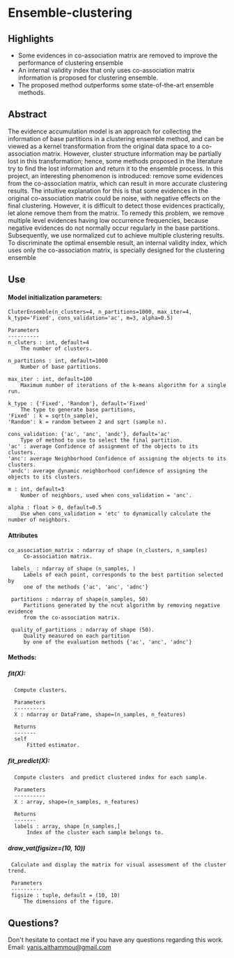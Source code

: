 # Ensemble-clustering

## Highlights
* Some evidences in co-association matrix are removed to improve the performance of clustering ensemble
* An internal validity index that only uses co-association matrix information is proposed for clustering ensemble.
* The proposed method outperforms some state-of-the-art ensemble methods.

## Abstract
The evidence accumulation model is an approach for collecting the information of base partitions in a clustering ensemble method, and can be viewed as a kernel transformation from the original data space to a co-association matrix. However, cluster structure information may be partially lost in this transformation; hence, some methods proposed in the literature try to find the lost information and return it to the ensemble process. In this project, an interesting phenomenon is introduced: remove some evidences from the co-association matrix, which can result in more accurate clustering results. The intuitive explanation for this is that some evidences in the original co-association matrix could be noise, with negative effects on the final clustering. However, it is difficult to detect those evidences practically, let alone remove them from the matrix. To remedy this problem, we remove multiple level evidences having low occurrence frequencies, because negative evidences do not normally occur regularly in the base partitions. Subsequently, we use normalized cut to achieve multiple clustering results. To discriminate the optimal ensemble result, an internal validity index, which uses only the co-association matrix, is specially designed for the clustering ensemble

## Use
#### Model initialization parameters:
    CluterEnsemble(n_clusters=4, n_partitions=1000, max_iter=4, k_type='Fixed', cons_validation='ac', m=3, alpha=0.5)
    
    Parameters
    ----------
    n_cluters : int, default=4
        The number of clusters.

    n_partitions : int, default=1000
        Number of base partitions.

    max_iter : int, default=100
        Maximum number of iterations of the k-means algorithm for a single run.

    k_type : {'Fixed', 'Random'}, default='Fixed'
        The type to generate base partitions, 
    'Fixed' : k = sqrt(n_sample),
    'Random': k = random between 2 and sqrt (sample n).

    cons_validation: {'ac', 'anc', 'andc'}, default='ac'
        Type of method to use to select the final partition.
    'ac' : average Confidence of assignment of the objects to its clusters. 
    'anc': average Neighborhood Confidence of assigning the objects to its clusters.
    'andc': average dynamic neighborhood confidence of assigning the objects to its clusters.

    m : int, default=3
        Number of neighbors, used when cons_validation = 'anc'.

    alpha : float > 0, default=0.5
        Use when cons_validation = 'etc' to dynamically calculate the number of neighbors.
#### Attributes
 
    co_association_matrix : ndarray of shape (n_clusters, n_samples)
         Co-association matrix.

     labels_ : ndarray of shape (n_samples, )
         Labels of each point, corresponds to the best partition selected by
         one of the methods {'ac', 'anc', 'adnc'}

     partitions : ndarray of shape(n_samples, 50)
         Partitions generated by the ncut algorithm by removing negative evidence
         from the co-association matrix.

     quality_of_partitions : ndarray of shape (50).
         Quality measured on each partition 
         by one of the evaluation methods {'ac', 'anc', 'adnc'}
 
#### Methods:
##### fit(X):
      Compute clusters.

      Parameters
      ----------
      X : ndarray or DataFrame, shape=(n_samples, n_features)

      Returns 
      -------
      self
          Fitted estimator.
          
##### fit_predict(X):
      Compute clusters  and predict clustered index for each sample.

      Parameters
      ----------
      X : array, shape=(n_samples, n_features)

      Returns
      -------
      labels : array, shape [n_samples,]
          Index of the cluster each sample belongs to.
          
##### draw_vat(figsize=(10, 10))

     Calculate and display the matrix for visual assessment of the cluster trend.

     Parameters
     ----------
     figsize : tuple, default = (10, 10)
         The dimensions of the figure.


## Questions?
Don't hesitate to contact me if you have any questions regarding this work.  
Email: yanis.aithammou@gmail.com 
